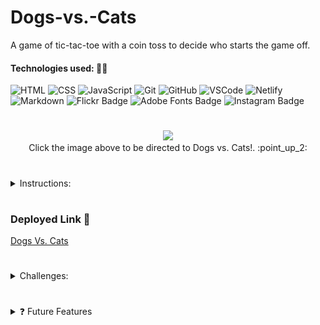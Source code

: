 # Dogs-vs.-Cats
A game of tic-tac-toe with a coin toss to decide who starts the game off.

#### Technologies used: 👩‍💻
![HTML](https://img.shields.io/badge/HTML5-E34F26?style=for-the-badge&logo=html5&logoColor=white)
![CSS](https://img.shields.io/badge/CSS-239120?&style=for-the-badge&logo=css3&logoColor=white)
![JavaScript](https://img.shields.io/badge/JavaScript-323330?style=for-the-badge&logo=javascript&logoColor=F7DF1E)
![Git](https://img.shields.io/badge/git-%23F05033.svg?style=for-the-badge&logo=git&logoColor=white)
![GitHub](https://img.shields.io/badge/GitHub-100000?style=for-the-badge&logo=github&logoColor=white)
![VSCode](https://img.shields.io/badge/VSCode-0078D4?style=for-the-badge&logo=visual%20studio%20code&logoColor=white)
![Netlify](https://img.shields.io/badge/Netlify-00C7B7?style=for-the-badge&logo=netlify&logoColor=white)
![Markdown](https://img.shields.io/badge/markdown-%23000000.svg?style=for-the-badge&logo=markdown&logoColor=white)
![Flickr Badge](https://img.shields.io/badge/Flickr-0063DC?logo=flickr&logoColor=fff&style=for-the-badge)
![Adobe Fonts Badge](https://img.shields.io/badge/Adobe%20Fonts-000B1D?logo=adobefonts&logoColor=fff&style=for-the-badge)
![Instagram Badge](https://img.shields.io/badge/Instagram-E4405F?logo=instagram&logoColor=fff&style=for-the-badge)

#

<div align="center">
<a href="https://dogsvscats.netlify.app"><img src="/other/Screenshot 2024-03-09 at 10.04.14 AM.png" height="400"></a>
</div>

<div align="center">
Click the image above to be directed to Dogs vs. Cats!. :point_up_2:
</div>

#

  
<details> 
<summary>Instructions:</summary>

### Game Setup

1. Choose the number of players:
   - One player
   - Two players

2. Choose the board size:
   - Regular 3x3 board
   - Large 4x4 board

3. Enter your username:

### Coin Toss

4. A coin toss will determine who goes first:
   - Player one chooses heads or tails.

   If heads, player one moves first with the dog character.
   If tails, player one plays second with the cat character.

### Game Board

5. Click on an empty box to place your character.

6. The first player to get 3 (on 3x3 board) or 4 (on 4x4 board) in a row wins!

### Have Fun!

Enjoy the game and may the best player win! 
</details>

#


### Deployed Link 🔗
<a href="https://dogsvscats.netlify.app"> Dogs Vs. Cats</a> 

#

<details> 
 <summary> Challenges: </summary>
    <li>In one player mode, depending on who wins the coin toss, sometimes the computer does not automatically play.</li>
   <li>Problems with 4x4 game functionality.</li>
   <li>I faced numerous challenges with my game and tried making a whole new version. In the second version, the 4x4 functionality works, but I ran out of time trying to fix a problem with updating the scoreboard, so I went back to my original game.</li>
 </details>

#


<details> 
 <summary> ❓ Future Features </summary>
  Next steps planned: 
   <li>Make 4x4 game functionality work.</li>
   <li>Fix problems/challenges faced in one player mode</li>
   <li> Building the puzzle as part of keeping score and to win the tournament </li>
   <li>Giving the game an easy, medium, and hard choice for when playing against the computer.</li>
   <li>Use an API and/or try Firebase.</li>

  
<details> 

#

<details>
 <summary> 🎨 Wire Frames </summary>
   <details> 
    <summary> ✏️ Dogs Vs. Cats </summary>
        <img src="/other/Dogs_vs_Cats_Wireframe.jpg">
   </details>
</details>

#

<details>
<summary>Page View: Coin Toss</summary>
<img src="/other/Screenshot 2024-03-09 at 9.57.16 AM.png" alt="Coin toss preview image">
</details>

#

<details> 
<summary> User Stories:</summary>
 <ul> 
  <li> As a friend, I want to view Jena's ideas for this game come to life, so that I can know she is learning and achieving goals.</li>
  <li> As a player, I want to see my score on the scoreboard, so that I can know how many games I have won.</li>
  <li>As a player, I want to win the coin toss, so that I can play the dog character.</li>
 </ul>
</details>